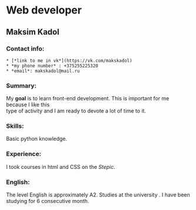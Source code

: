 # Web developer
## Maksim Kadol

### Contact info:

    * [*link to me in vk*](https://vk.com/makskadol)
    * *my phone number* : +375255225320
    * *email*: makskadol@mail.ru

### Summary:

 My **goal** is to learn front-end development. This is important for me because I like this  
 type of activity and I am ready to devote a lot of time to it.

### Skills:

 Basic python knowledge.

###  Experience:

 I took courses in html and CSS on the *Stepic*.

### English:

 The level English is approximately A2. Studies at the university . I have been studying for 6 consecutive month.

